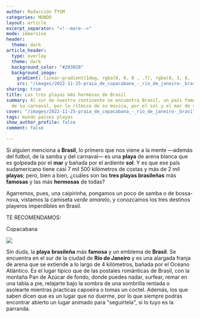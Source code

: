 ```yaml
---
author: Redacción TYSM
categories: MUNDO
layout: article
excerpt_separator: "<!--more-->"
mode: immersive
header:
  theme: dark
article_header:
  type: overlay
  theme: dark
  background_color: "#203028"
  background_image:
    gradient: linear-gradient(1deg, rgba(0, 0, 0 , .7), rgba(8, 3, 8, .9))
    src: "/images/2022-11-25-praia_de_copacabana_-_rio_de_janeiro-_brasil.jpeg"
sharing: true
title: Las tres playas más hermosas de Brasil
summary: Al sur de nuestro continente se encuentra Brasil, un país famoso por el colorido
  de su carnaval, por lo rítmico de su música, por el sol y el mar de sus playas…
cover: "/images/2022-11-25-praia_de_copacabana_-_rio_de_janeiro-_brasil.jpeg"
tags: mundo paises playas
show_author_profile: false
comment: false

---
```

Si alguien menciona a **Brasil**, lo primero que nos viene a la mente —además del futbol, de la samba y del carnaval— es una  **playa** de arena blanca que es golpeada por el **mar** y bañada por el ardiente **sol**. Y es que ese país sudamericano tiene casi 7 mil 500 kilómetros de costas y más de 2 mil **playas**; pero, bien a bien, ¿cuáles son las **tres playas brasileñas** más **famosas** y las más **hermosas** de todas?

Agarremos, pues, una caipirinha, pongamos un poco de samba o de bossa-nova, vistamos la camiseta _verde amarelo_, y conozcamos los tres destinos playeros imperdibles en Brasil.

TE RECOMENDAMOS:

Copacabana

![](https://upload.wikimedia.org/wikipedia/commons/thumb/e/e7/Copacabana_%28232847045%29.jpeg/1024px-Copacabana_%28232847045%29.jpeg)

Sin duda, la **playa** **brasileña** más **famosa** y un emblema de **Brasil**. Se encuentra en el sur de la ciudad de **Río de Janeiro** y es una alargada franja de arena que se extiende a lo largo de 4 kilómetros, bañada por el Océano Atlántico. Es el lugar típico que de las postales románticas de Brasil, con la montaña Pan de Azúcar de fondo, donde puedes nadar, surfear, remar en una tabla a pie, relajarte bajo la sombra de una sombrilla rentada o asolearte mientras practicas capoeira o tomas un coctel. Además, los que saben dicen que es un lugar que no duerme, por lo que siempre podrás encontrar abierto un lugar animado para "seguírtela", si lo tuyo es la parranda.